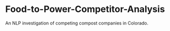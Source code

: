 # Food-to-Power-Competitor-Analysis
An NLP investigation of competing compost companies in Colorado.
